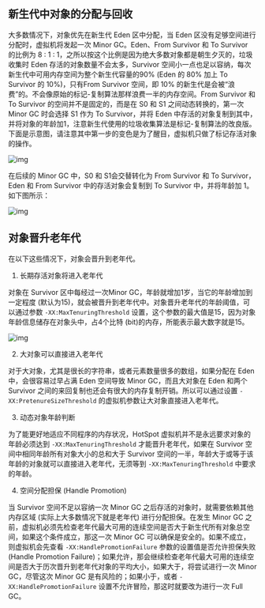 ## 新生代中对象的分配与回收

大多数情况下，对象优先在新生代 Eden 区中分配，当 Eden 区没有足够空间进行分配时，虚拟机将发起一次 Minor GC。Eden、From Survivor 和 To Survivor 的比例为 8 : 1 : 1，之所以按这个比例是因为绝大多数对象都是朝生夕灭的，垃圾收集时 Eden 存活的对象数量不会太多，Survivor 空间小一点也足以容纳，每次新生代中可用内存空间为整个新生代容量的90% (Eden 的 80% 加上 To Survivor 的 10%)，只有From Survivor 空间，即 10% 的新生代是会被“浪费”的。不会像原始的标记-复制算法那样浪费一半的内存空间。From Survivor 和 To Survivor 的空间并不是固定的，而是在 S0 和 S1 之间动态转换的，第一次 Minor GC 时会选择 S1 作为 To Survivor，并将 Eden 中存活的对象复制到其中，并将对象的年龄加1，注意新生代使用的垃圾收集算法是标记-复制算法的改良版。下面是示意图，请注意其中第一步的变色是为了醒目，虚拟机只做了标记存活对象的操作。

![img](D:\superz\BigData-A-Question\JVM\垃圾收集\images\16fff300ff4cb444)

在后续的 Minor GC 中，S0 和 S1会交替转化为 From Survivor 和 To Survivor，Eden 和 From Survivor 中的存活对象会复制到 To Survivor 中，并将年龄加 1。如下图所示：

![img](D:\superz\BigData-A-Question\JVM\垃圾收集\images\16fff30582bc5332)

## 对象晋升老年代

在以下这些情况下，对象会晋升到老年代。

1. 长期存活对象将进入老年代

对象在 Survivor 区中每经过一次Minor GC，年龄就增加1岁，当它的年龄增加到一定程度 (默认为15)，就会被晋升到老年代中。对象晋升老年代的年龄阈值，可以通过参数 `-XX:MaxTenuringThreshold` 设置，这个参数的最大值是15，因为对象年龄信息储存在对象头中，占4个比特 (bit)的内存，所能表示最大数字就是15。

![img](D:\superz\BigData-A-Question\JVM\垃圾收集\images\16fff3090ebe7eab)

2. 大对象可以直接进入老年代

对于大对象，尤其是很长的字符串，或者元素数量很多的数组，如果分配在 Eden 中，会很容易过早占满 Eden 空间导致 Minor GC，而且大对象在 Eden 和两个 Survivor 之间的来回复制也还会有很大的内存复制开销。所以可以通过设置 `-XX:PretenureSizeThreshold` 的虚拟机参数让大对象直接进入老年代。

3. 动态对象年龄判断

为了能更好地适应不同程序的内存状况，HotSpot 虚拟机并不是永远要求对象的年龄必须达到 `-XX:MaxTenuringThreshold` 才能晋升老年代，如果在 Survivor 空间中相同年龄所有对象大小的总和大于 Survivor 空间的一半，年龄大于或等于该年龄的对象就可以直接进入老年代，无须等到 `-XX:MaxTenuringThreshold` 中要求的年龄。

4. 空间分配担保 (Handle Promotion)

当 Survivor 空间不足以容纳一次 Minor GC 之后存活的对象时，就需要依赖其他内存区域 (实际上大多数情况下就是老年代) 进行分配担保。在发生 Minor GC 之前，虚拟机必须先检查老年代最大可用的连续空间是否大于新生代所有对象总空间，如果这个条件成立，那这一次 Minor GC 可以确保是安全的。如果不成立，则虚拟机会先查看 `-XX:HandlePromotionFailure` 参数的设置值是否允许担保失败 (Handle Promotion Failure)；如果允许，那会继续检查老年代最大可用的连续空间是否大于历次晋升到老年代对象的平均大小，如果大于，将尝试进行一次 Minor GC，尽管这次 Minor GC 是有风险的；如果小于，或者 `-XX:HandlePromotionFailure` 设置不允许冒险，那这时就要改为进行一次 Full GC。

